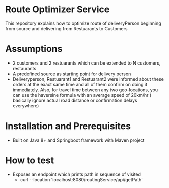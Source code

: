 # Route Optimizer Service
This repository explains how to optimize route of deliveryPerson beginning from source and delivering from Restuarants to Customers

# Assumptions
- 2 customers and 2 restuarants which can be extended to N customers, restaurants
- A predefined source as starting point for delivery person
- Deliveryperson, Restuarant1 and Restuarant2 were informed about these orders at
the exact same time and all of them confirm on doing it immediately. Also, for travel time between 
any two geo-locations, you can use the haversine formula with an average speed of 20km/hr ( 
basically ignore actual road distance or confirmation delays everywhere)

# Installation and Prerequisites
- Built on Java 8+ and Springboot framework with Maven project

# How to test
- Exposes an endpoint which prints path in sequence of visited
  - curl --location 'localhost:8080/routingService/api/getPath'
